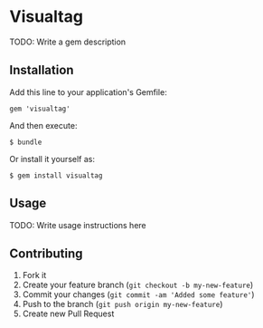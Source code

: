 # Visualtag

TODO: Write a gem description

## Installation

Add this line to your application's Gemfile:

    gem 'visualtag'

And then execute:

    $ bundle

Or install it yourself as:

    $ gem install visualtag

## Usage

TODO: Write usage instructions here

## Contributing

1. Fork it
2. Create your feature branch (`git checkout -b my-new-feature`)
3. Commit your changes (`git commit -am 'Added some feature'`)
4. Push to the branch (`git push origin my-new-feature`)
5. Create new Pull Request
